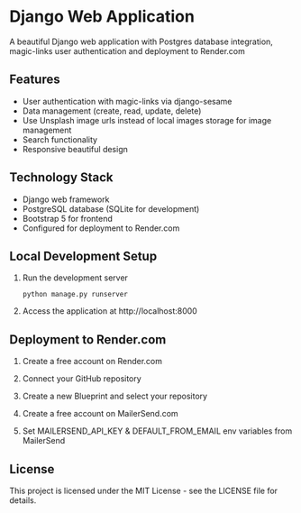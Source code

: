 # Django Web Application

A beautiful Django web application with Postgres database integration, magic-links user authentication and deployment to Render.com

## Features

- User authentication with magic-links via django-sesame
- Data management (create, read, update, delete)
- Use Unsplash image urls instead of local images storage for image management
- Search functionality
- Responsive beautiful design

## Technology Stack

- Django web framework
- PostgreSQL database (SQLite for development)
- Bootstrap 5 for frontend
- Configured for deployment to Render.com

## Local Development Setup

1. Run the development server
   ```
   python manage.py runserver
   ```

2. Access the application at http://localhost:8000

## Deployment to Render.com

1. Create a free account on Render.com

2. Connect your GitHub repository

3. Create a new Blueprint and select your repository

4. Create a free account on MailerSend.com

4. Set MAILERSEND_API_KEY & DEFAULT_FROM_EMAIL env variables from MailerSend

## License

This project is licensed under the MIT License - see the LICENSE file for details.